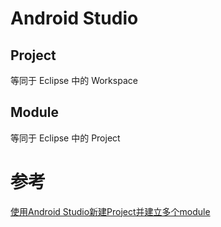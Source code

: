 # Android Studio

## Project

等同于 Eclipse 中的 Workspace

## Module

等同于 Eclipse 中的 Project

# 参考

[使用Android Studio新建Project并建立多个module](https://blog.csdn.net/sinat_29384657/article/details/50549893)

